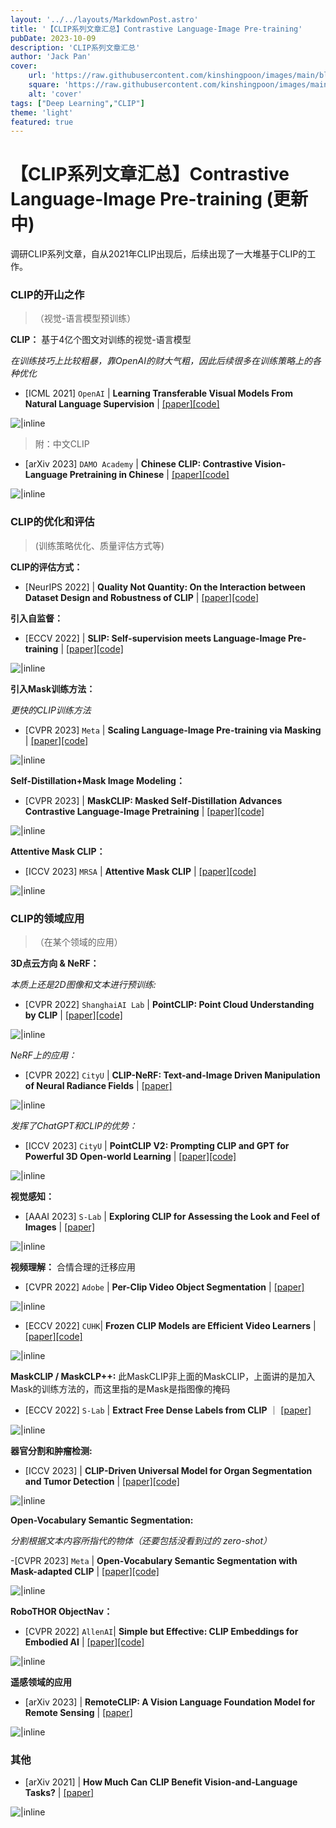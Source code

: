 ```yaml
---
layout: '../../layouts/MarkdownPost.astro'
title: '【CLIP系列文章汇总】Contrastive Language-Image Pre-training'
pubDate: 2023-10-09
description: 'CLIP系列文章汇总'
author: 'Jack Pan'
cover:
    url: 'https://raw.githubusercontent.com/kinshingpoon/images/main/blog-imgs/202310091229010.png'
    square: 'https://raw.githubusercontent.com/kinshingpoon/images/main/blog-imgs/202310091229010.png'
    alt: 'cover'
tags: ["Deep Learning","CLIP"]
theme: 'light'
featured: true
---
```

# 【CLIP系列文章汇总】Contrastive Language-Image Pre-training (更新中)

调研CLIP系列文章，自从2021年CLIP出现后，后续出现了一大堆基于CLIP的工作。

### CLIP的开山之作
>（视觉-语言模型预训练）

**CLIP：** 基于4亿个图文对训练的视觉-语言模型

*在训练技巧上比较粗暴，靠OpenAI的财大气粗，因此后续很多在训练策略上的各种优化*
- [ICML 2021] `OpenAI` | **Learning Transferable Visual Models From Natural Language Supervision** | [[paper]](http://proceedings.mlr.press/v139/radford21a/radford21a.pdf)[[code]](https://github.com/OpenAI/CLIP)

![|inline](https://raw.githubusercontent.com/kinshingpoon/images/main/blog-imgs/202310090019244.png)

> 附：中文CLIP

- [arXiv 2023] `DAMO Academy` | **Chinese CLIP: Contrastive Vision-Language Pretraining in Chinese** | [[paper]](https://browse.arxiv.org/pdf/2211.01335.pdf)[[code]](https://github.com/OFA-Sys/Chinese-CLIP)

![|inline](https://raw.githubusercontent.com/kinshingpoon/images/main/blog-imgs/202310090350930.png)

### CLIP的优化和评估
> (训练策略优化、质量评估方式等)

**CLIP的评估方式：**

- [NeurIPS 2022] | **Quality Not Quantity: On the Interaction between
Dataset Design and Robustness of CLIP** | [[paper]](https://proceedings.neurips.cc/paper_files/paper/2022/file/86a8a512b27f49519594ebe89f66d708-Paper-Conference.pdf)[[code]](https://github.com/mlfoundations/clip_quality_not_quantity)

**引入自监督：**
- [ECCV 2022] | **SLIP: Self-supervision meets Language-Image Pre-training** | [[paper]](https://browse.arxiv.org/pdf/2112.12750.pdf)[[code]](https://github.com/facebookresearch/SLIP)

![|inline](https://raw.githubusercontent.com/kinshingpoon/images/main/blog-imgs/202310090413912.png)

**引入Mask训练方法：**

*更快的CLIP训练方法*

- [CVPR 2023] `Meta` | **Scaling Language-Image Pre-training via Masking** | [[paper]](https://openaccess.thecvf.com/content/CVPR2023/papers/Li_Scaling_Language-Image_Pre-Training_via_Masking_CVPR_2023_paper.pdf)[[code]](https://github.com/facebookresearch/flip)

![|inline](https://raw.githubusercontent.com/kinshingpoon/images/main/blog-imgs/202310091729290.png)


**Self-Distillation+Mask Image Modeling：**

- [CVPR 2023] | **MaskCLIP: Masked Self-Distillation Advances Contrastive
Language-Image Pretraining** | [[paper]](https://openaccess.thecvf.com/content/CVPR2023/papers/Dong_MaskCLIP_Masked_Self-Distillation_Advances_Contrastive_Language-Image_Pretraining_CVPR_2023_paper.pdf)[[code]](https://github.com/LightDXY/MaskCLIP)

![|inline](https://raw.githubusercontent.com/kinshingpoon/images/main/blog-imgs/202310090255418.png)

**Attentive Mask CLIP：**

- [ICCV 2023] `MRSA` | **Attentive Mask CLIP** | [[paper]](https://openaccess.thecvf.com/content/ICCV2023/papers/Yang_Attentive_Mask_CLIP_ICCV_2023_paper.pdf)[[code]](https://github.com/microsoft/A-CLIP)

![|inline](https://raw.githubusercontent.com/kinshingpoon/images/main/blog-imgs/202310090239862.png
)


### CLIP的领域应用
>（在某个领域的应用）

**3D点云方向 & NeRF：** 

*本质上还是2D图像和文本进行预训练:*

- [CVPR 2022] `ShanghaiAI Lab` | **PointCLIP: Point Cloud Understanding by CLIP** | [[paper]](https://openaccess.thecvf.com/content/CVPR2022/papers/Zhang_PointCLIP_Point_Cloud_Understanding_by_CLIP_CVPR_2022_paper.pdf)[[code]](https://github.com/ZrrSkywalker/PointCLIP)

![|inline](https://raw.githubusercontent.com/kinshingpoon/images/main/blog-imgs/202310090029571.png)

*NeRF上的应用：*

- [CVPR 2022] `CityU` | **CLIP-NeRF: Text-and-Image Driven Manipulation of Neural Radiance Fields** | [[paper]](https://openaccess.thecvf.com/content/CVPR2022/papers/Wang_CLIP-NeRF_Text-and-Image_Driven_Manipulation_of_Neural_Radiance_Fields_CVPR_2022_paper.pdf)

![|inline](https://raw.githubusercontent.com/kinshingpoon/images/main/blog-imgs/202310090355228.png)

*发挥了ChatGPT和CLIP的优势：*

- [ICCV 2023] `CityU` | **PointCLIP V2: Prompting CLIP and GPT for Powerful
3D Open-world Learning** | [[paper]](https://openaccess.thecvf.com/content/ICCV2023/papers/Zhu_PointCLIP_V2_Prompting_CLIP_and_GPT_for_Powerful_3D_Open-world_ICCV_2023_paper.pdf)[[code]](https://github.com/yangyangyang127/PointCLIP_V2)

![|inline](https://raw.githubusercontent.com/kinshingpoon/images/main/blog-imgs/202310090325849.png)


**视觉感知：** 
- [AAAI 2023] `S-Lab` | **Exploring CLIP for Assessing the Look and Feel of Images** | [[paper]](https://ojs.aaai.org/index.php/AAAI/article/view/25353/25125)

![|inline](https://raw.githubusercontent.com/kinshingpoon/images/main/blog-imgs/202310090050323.png)

**视频理解：** 合情合理的迁移应用
- [CVPR 2022] `Adobe` | **Per-Clip Video Object Segmentation** | [[paper]](https://openaccess.thecvf.com/content/CVPR2022/papers/Park_Per-Clip_Video_Object_Segmentation_CVPR_2022_paper.pdf)

![|inline](https://raw.githubusercontent.com/kinshingpoon/images/main/blog-imgs/202310090353769.png)

- [ECCV 2022] `CUHK`| **Frozen CLIP Models are Efficient Video Learners**
| [[paper]](https://browse.arxiv.org/pdf/2208.03550.pdf)[[code]](https://github.com/OpenGVLab/efficient-video-recognition)

![|inline](https://raw.githubusercontent.com/kinshingpoon/images/main/blog-imgs/202310090216485.png)

**MaskCLIP / MaskCLP++:** 此MaskCLIP非上面的MaskCLIP，上面讲的是加入Mask的训练方法的，而这里指的是Mask是指图像的掩码

- [ECCV 2022] `S-Lab` | **Extract Free Dense Labels from CLIP** ｜ [[paper]](https://arxiv.org/pdf/2112.01071)

![|inline](https://raw.githubusercontent.com/kinshingpoon/images/main/blog-imgs/202310090230186.png)

**器官分割和肿瘤检测:**
- [ICCV 2023] | **CLIP-Driven Universal Model for Organ Segmentation and Tumor Detection** | [[paper]](https://openaccess.thecvf.com/content/ICCV2023/papers/Liu_CLIP-Driven_Universal_Model_for_Organ_Segmentation_and_Tumor_Detection_ICCV_2023_paper.pdf)[[code]](https://github.com/ljwztc/CLIP-Driven-Universal-Model)

![|inline](https://raw.githubusercontent.com/kinshingpoon/images/main/blog-imgs/202310090223119.png)

**Open-Vocabulary Semantic Segmentation:**

*分割根据文本内容所指代的物体（还要包括没看到过的 zero-shot）*

-[CVPR 2023] `Meta` | **Open-Vocabulary Semantic Segmentation with Mask-adapted CLIP** | [[paper]](https://openaccess.thecvf.com/content/CVPR2023/papers/Liang_Open-Vocabulary_Semantic_Segmentation_With_Mask-Adapted_CLIP_CVPR_2023_paper.pdf)[[code]](https://jeff-liangf.github.io/projects/ovseg)

![|inline](https://raw.githubusercontent.com/kinshingpoon/images/main/blog-imgs/202310090339034.png)

**RoboTHOR ObjectNav：**

- [CVPR 2022] `AllenAI`| **Simple but Effective: CLIP Embeddings for Embodied AI** | [[paper]](https://openaccess.thecvf.com/content/CVPR2022/papers/Khandelwal_Simple_but_Effective_CLIP_Embeddings_for_Embodied_AI_CVPR_2022_paper.pdf)[[code]](https://github.com/allenai/embodied-clip.)

![|inline](https://raw.githubusercontent.com/kinshingpoon/images/main/blog-imgs/202310090403355.png)

**遥感领域的应用**

- [arXiv 2023] | **RemoteCLIP: A Vision Language Foundation
Model for Remote Sensing** | [[paper]](https://browse.arxiv.org/pdf/2306.11029.pdf)

![|inline](https://raw.githubusercontent.com/kinshingpoon/images/main/blog-imgs/202310090406565.png)


### 其他

- [arXiv 2021] | **How Much Can CLIP Benefit Vision-and-Language Tasks?** | [[paper]](https://browse.arxiv.org/pdf/2107.06383.pdf)

![|inline](https://raw.githubusercontent.com/kinshingpoon/images/main/blog-imgs/202310090418867.png)